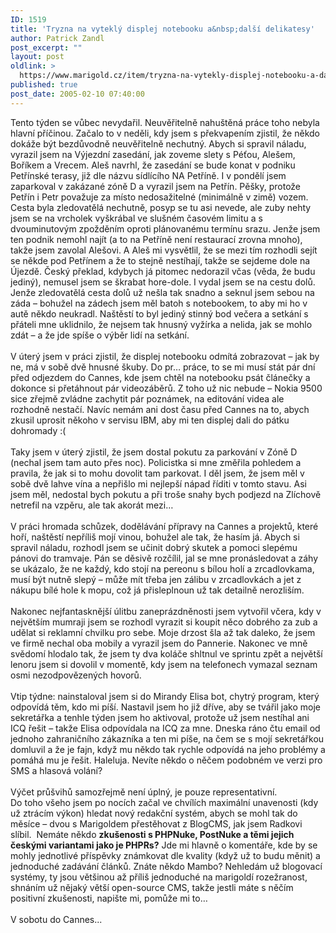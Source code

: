 ```yaml
---
ID: 1519
title: 'Tryzna na vyteklý displej notebooku a&nbsp;další delikatesy'
author: Patrick Zandl
post_excerpt: ""
layout: post
oldlink: >
  https://www.marigold.cz/item/tryzna-na-vytekly-displej-notebooku-a-dalsi-delikatesy
published: true
post_date: 2005-02-10 07:40:00
---
```

<p>Tento týden se vůbec nevydařil. Neuvěřitelně nahuštěná práce toho
nebyla hlavní příčinou. Začalo to v neděli, kdy jsem s překvapením
zjistil, že někdo dokáže být bezdůvodně neuvěřitelně nechutný. Abych si
spravil náladu, vyrazil jsem na Výjezdní zasedání, jak zoveme slety s
Péťou, Alešem, Boříkem a Vrecem. Aleš navrhl, že zasedání se bude konat
v podniku Petřínské terasy, již dle názvu sídlícího NA Petříně. I v
pondělí jsem zaparkoval v zakázané zóně D a vyrazil jsem na Petřín.
Pěšky, protože Petřín i Petr považuje za místo nedosažitelné (minimálně
v zimě) vozem. Cesta byla zledovatělá nechutně, posyp se tu asi nevede,
ale zuby nehty jsem se na vrcholek vyškrábal ve slušném časovém limitu
a s dvouminutovým zpožděním oproti plánovanému termínu srazu. Jenže
jsem ten podnik nemohl najít (a to na Petříně není restaurací zrovna
mnoho), takže jsem zavolal Alešovi. A Aleš mi vysvětlil, že se mezi tím
rozhodli sejít se někde pod Petřínem a že to stejně nestíhají, takže se
sejdeme dole na Újezdě. Český překlad, kdybych já pitomec nedorazil
včas (věda, že budu jediný), nemusel jsem se škrabat hore-dole. I vydal
jsem se na cestu dolů. Jenže zledovatělá cesta dolů už nešla tak snadno
a seknul jsem sebou na záda – bohužel na zádech jsem měl batoh s
notebookem, to aby mi ho v autě někdo neukradl. Naštěstí to byl jediný
stinný bod večera a setkání s přáteli mne uklidnilo, že nejsem tak
hnusný vyžírka a nelida, jak se mohlo zdát – a že jde spíše o výběr
lidí na setkání. <br />
<br />
V úterý jsem v práci zjistil, že displej notebooku odmítá zobrazovat –
jak by ne, má v sobě dvě hnusné škuby. Do pr… práce, to se mi musí stát
pár dní před odjezdem do Cannes, kde jsem chtěl na notebooku psát
článečky a dokonce si přetáhnout pár videozáběrů. Z toho už nic nebude
– Nokia 9500 sice zřejmě zvládne zachytit pár poznámek, na editování
videa ale rozhodně nestačí. Navíc nemám ani dost času před Cannes na
to, abych zkusil uprosit někoho v servisu IBM, aby mi ten displej dali
do pátku dohromady :(<br />
<br />
Taky jsem v úterý zjistil, že jsem dostal pokutu za parkování v Zóně D
(nechal jsem tam auto přes noc). Policistka si mne změřila pohledem a
pravila, že jak si to mohu dovolit tam parkovat. I děl jsem, že jsem
měl v sobě dvě lahve vína a nepřišlo mi nejlepší nápad říditi v tomto
stavu. Asi jsem měl, nedostal bych pokutu a při troše snahy bych
podjezd na Zlíchově netrefil na vzpěru, ale tak akorát mezi…<br />
<br />
V práci hromada schůzek, dodělávání přípravy na Cannes a projektů,
které hoří, naštěstí nepříliš mojí vinou, bohužel ale tak, že hasím já.
Abych si spravil náladu, rozhodl jsem se učinit dobrý skutek a pomoci
slepému pánovi do tramvaje. Pán se děsivě rozčílil, jal se mne
pronásledovat a záhy se ukázalo, že ne každý, kdo stojí na pereonu s
bílou holí a zrcadlovkama, musí být nutně slepý – může mít třeba jen
zálibu v zrcadlovkách a jet z nákupu bílé hole k mopu, což já
přisleplnoun už tak detailně nerozliším. <br />
<br />
Nakonec nejfantasknější úlitbu zaneprázdněnosti jsem vytvořil včera,
kdy v největším mumraji jsem se rozhodl vyrazit si koupit něco dobrého
za zub a udělat si reklamní chvilku pro sebe. Moje drzost šla až tak
daleko, že jsem ve firmě nechal oba mobily a vyrazil jsem do Pannerie.
Nakonec ve mně svědomí hlodalo tak, že jsem ty dva koláče shltnul ve
sprintu zpět a největší lenoru jsem si dovolil v momentě, kdy jsem na
telefonech vymazal seznam osmi nezodpovězených hovorů. <br />
<br />
Vtip týdne: nainstaloval jsem si do Mirandy Elisa bot, chytrý program,
který odpovídá těm, kdo mi píší. Nastavil jsem ho již dříve, aby se
tvářil jako moje sekretářka a tenhle týden jsem ho aktivoval, protože
už jsem nestíhal ani ICQ řešit – takže Elisa odpovídala na ICQ za mne.
Dneska ráno čtu email od jednoho zahraničního zákazníka a ten mi píše,
na čem se s mojí sekretářkou domluvil a že je fajn, když mu někdo tak
rychle odpovídá na jeho problémy a pomáhá mu je řešit. Haleluja. Nevíte
někdo o něčem podobném ve verzi pro SMS a hlasová volání?<br />
<br />
Výčet průšvihů samozřejmě není úplný, je pouze representativní. <br />
Do toho všeho jsem po nocích začal ve chvílích maximální unavenosti
(kdy už ztrácím výkon) hledat nový redakční systém, abych se mohl tak
do měsíce – dvou s Marigoldem přestěhovat z BlogCMS, jak jsem Radkovi
slíbil.&nbsp; Nemáte někdo <b>zkušenosti s PHPNuke, PostNuke a těmi jejich českými variantami jako je PHPRs?</b>
Jde mi hlavně o komentáře, kde by se mohly jednotlivé příspěvky
známkovat dle kvality (když už to budu měnit) a jednoduché zadávání
článků. Znáte někdo Mambo? Nehledám už blogovací systémy, ty jsou
většinou až příliš jednoduché na marigoldí rozežranost, shnáním už
nějaký větší open-source CMS, takže jestli máte s něčím positivní
zkušenosti, napište mi, pomůže mi to…<br />
<br />
V sobotu do Cannes...</p>
